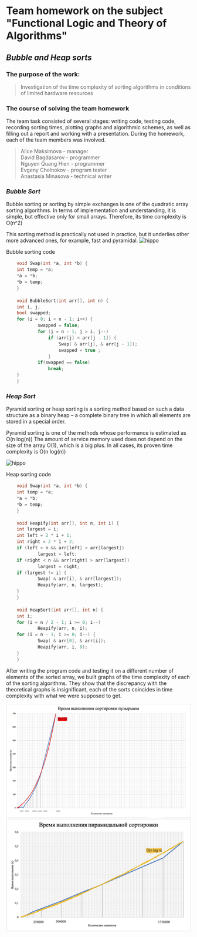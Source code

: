 # Team homework on the subject "Functional Logic and Theory of Algorithms"
## *Bubble and Heap sorts*
### The purpose of the work:

> Investigation of the time complexity of sorting algorithms 
> in conditions of limited hardware resources

### The course of solving the team homework

The team task consisted of several stages: writing code, testing code, recording sorting times, 
plotting graphs and algorithmic schemes, as well as filling out a report and working with a presentation. 
During the homework, each of the team members was involved.

> Alice Maksimova - manager  
> David Bagdasarov - programmer  
> Nguyen Quang Hien - programmer  
> Evgeny Chelnokov - program tester  
> Anastasia Minasova - technical writer  

### *Bubble Sort*

Bubble sorting or sorting by simple exchanges is one of the quadratic array sorting algorithms. 
In terms of implementation and understanding, it is simple, but effective only for small arrays. 
Therefore, its time complexity is O(n^2)

This sorting method is practically not used in practice, but it underlies other more advanced ones, for example, fast and pyramidal.
![hippo](https://codelessons.ru/wp-content/uploads/Animationfotsait.gif)

Bubble sorting code
```c
	void Swap(int *a, int *b) {
  	int temp = *a;
  	*a = *b;
  	*b = temp;
	}

	void BubbleSort(int arr[], int n) {
  	int i, j;
  	bool swapped;
  	for (i = 0; i < n - 1; i++) {
    		swapped = false;
    		for (j = n - 1; j > i; j--)
      			if (arr[j] < arr[j - 1]) {
        			Swap( & arr[j], & arr[j - 1]);
        			swapped = true ;
      			}
      		if(swapped == false) 
      			break;
  	}
	}
```

### *Heap Sort*

Pyramid sorting or heap sorting is a sorting method based on such a data structure as a binary heap – a complete binary tree in which all elements are stored in a special order.

Pyramid sorting is one of the methods whose performance is estimated as O(n log(n)) 
The amount of service memory used does not depend on the size of the array O(1), which is a big plus. 
In all cases, its proven time complexity is O(n log(n))

![hippo](https://tproger.ru/s3/uploads/2017/09/Heap-Sort.gif)

Heap sorting code
```c
	void Swap(int *a, int *b) {
  	int temp = *a;
  	*a = *b;
  	*b = temp;
	}

	void Heapify(int arr[], int n, int i) {
  	int largest = i;
  	int left = 2 * i + 1;
  	int right = 2 * i + 2;
  	if (left < n && arr[left] > arr[largest])
    		largest = left;
  	if (right < n && arr[right] > arr[largest])
    		largest = right;
  	if (largest != i) {
    		Swap( & arr[i], & arr[largest]);
    		Heapify(arr, n, largest);
  	}
	}

	void HeapSort(int arr[], int n) {
  	int i;
  	for (i = n / 2 - 1; i >= 0; i--)
    		Heapify(arr, n, i);
  	for (i = n - 1; i >= 0; i--) {
    		Swap( & arr[0], & arr[i]);
    		Heapify(arr, i, 0);
  	}
	}
```
After writing the program code and testing it on a different number of elements of the sorted array, we built graphs of the time complexity of each of the sorting algorithms. 
They show that the discrepancy with the theoretical graphs is insignificant, each of the sorts coincides in time complexity with what we were supposed to get.

![Screenshot](BubbleSort.jpg)
![Screenshot](HeapSort.jpg)